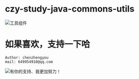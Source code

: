 # czy-study-java-commons-utils
![](https://github.com/andyczy/czy-study-java-commons-utils/blob/master/mu.png "工具组件")


 

# 如果喜欢，支持一下哈
    Author: chenzhengyou
    mail: 649954910@qq.com

![](https://github.com/andyczy/czy-study-python/blob/master/weixin.jpg "有你的支持、我更加努力！")

